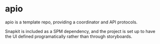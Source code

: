 # apio
apio is a template repo, providing a coordinator and API protocols.

Snapkit is included as a SPM dependency, and the project is set up to have the UI defined programatically rather than through storyboards.

